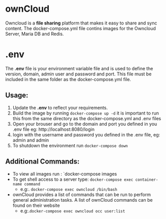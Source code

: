 # ownCloud

Owncloud  is a **file sharing** platform that makes it easy to share and sync content. The docker-compose.yml file contins images for the Owncloud Server, Maria DB and Redis.


# .env

The  **.env** file is your environment variable file and is used to define the version, domain, admin user and password and port. This file must be included in the same folder as the docker-compose.yml file. 

## Usage:

 1. Update the **.env** to reflect your requirements.
 2. Build the image by running `docker-compose up -d` it is important to run this from the same directory as the docker-compose.yml and .env files
 3. Open your brouser and go to the domain and port you defined in you .env file eg: http://localhost:8080/login
 4. login with the username and password you defined in the .env file, eg: admin and admin
 5. To shutdown the environment run `docker-compose down`


## Additional Commands:

 - To view all images run : `docker-compose images
 - To get shell access to a server type: `docker-compose exec container-name command`
	 - e.g:.  `docker-compose exec owncloud /bin/bash`
 - ownCloud provides a list of commands that can be run to perform general administration tasks. A list of ownCloud commands can be found on their website
	 - e.g:.`docker-compose exec owncloud occ user:list` 
	

